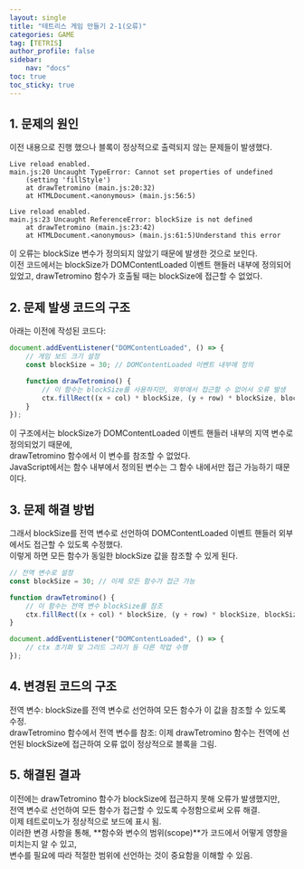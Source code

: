 ```yaml
---
layout: single
title: "테트리스 게임 만들기 2-1(오류)"
categories: GAME
tag: [TETRIS]
author_profile: false
sidebar:
    nav: "docs"
toc: true
toc_sticky: true
---
```



## 1. 문제의 원인

이전 내용으로 진행 했으나 블록이 정상적으로 출력되지 않는 문제들이 발생했다. <br/>

```
Live reload enabled.
main.js:20 Uncaught TypeError: Cannot set properties of undefined 
    (setting 'fillStyle')
    at drawTetromino (main.js:20:32)
    at HTMLDocument.<anonymous> (main.js:56:5) 
  
Live reload enabled.
main.js:23 Uncaught ReferenceError: blockSize is not defined
    at drawTetromino (main.js:23:42)
    at HTMLDocument.<anonymous> (main.js:61:5)Understand this error
```

이 오류는 blockSize 변수가 정의되지 않았기 때문에 발생한 것으로 보인다. <br/>
이전 코드에서는 blockSize가 DOMContentLoaded 이벤트 핸들러 내부에 정의되어 있었고, drawTetromino 함수가 호출될 때는 blockSize에 접근할 수 없었다.<br/>

## 2. 문제 발생 코드의 구조
아래는 이전에 작성된 코드다:

```javascript
document.addEventListener("DOMContentLoaded", () => {
    // 게임 보드 크기 설정
    const blockSize = 30; // DOMContentLoaded 이벤트 내부에 정의

    function drawTetromino() {
        // 이 함수는 blockSize를 사용하지만, 외부에서 접근할 수 없어서 오류 발생
        ctx.fillRect((x + col) * blockSize, (y + row) * blockSize, blockSize, blockSize);
    }
});
```

이 구조에서는 blockSize가 DOMContentLoaded 이벤트 핸들러 내부의 지역 변수로 정의되었기 때문에, <br/>
drawTetromino 함수에서 이 변수를 참조할 수 없었다. <br/>
JavaScript에서는 함수 내부에서 정의된 변수는 그 함수 내에서만 접근 가능하기 때문이다.<br/>

## 3. 문제 해결 방법
그래서 blockSize를 전역 변수로 선언하여 DOMContentLoaded 이벤트 핸들러 외부에서도 접근할 수 있도록 수정했다. <br/>
이렇게 하면 모든 함수가 동일한 blockSize 값을 참조할 수 있게 된다.<br/>

```javascript
// 전역 변수로 설정
const blockSize = 30; // 이제 모든 함수가 접근 가능

function drawTetromino() {
    // 이 함수는 전역 변수 blockSize를 참조
    ctx.fillRect((x + col) * blockSize, (y + row) * blockSize, blockSize, blockSize);
}

document.addEventListener("DOMContentLoaded", () => {
    // ctx 초기화 및 그리드 그리기 등 다른 작업 수행
});
```

## 4. 변경된 코드의 구조
전역 변수: blockSize를 전역 변수로 선언하여 모든 함수가 이 값을 참조할 수 있도록 수정.<br/>
drawTetromino 함수에서 전역 변수를 참조: 이제 drawTetromino 함수는 전역에 선언된 blockSize에 접근하여 오류 없이 정상적으로 블록을 그림.

## 5. 해결된 결과
이전에는 drawTetromino 함수가 blockSize에 접근하지 못해 오류가 발생했지만,<br/>
전역 변수로 선언하여 모든 함수가 접근할 수 있도록 수정함으로써 오류 해결.<br/>
이제 테트로미노가 정상적으로 보드에 표시 됨.<br/>
이러한 변경 사항을 통해, **함수와 변수의 범위(scope)**가 코드에서 어떻게 영향을 미치는지 알 수 있고, <br/>
변수를 필요에 따라 적절한 범위에 선언하는 것이 중요함을 이해할 수 있음.<br/>